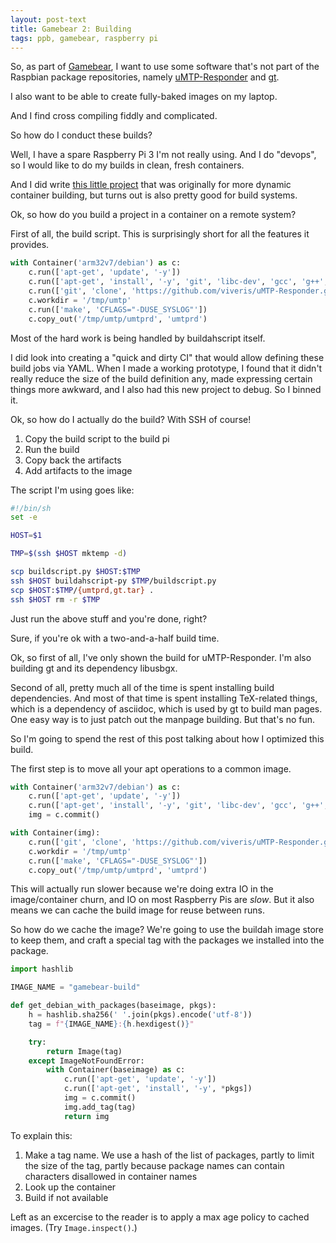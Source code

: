 ```yaml
---
layout: post-text
title: Gamebear 2: Building
tags: ppb, gamebear, raspberry pi
---
```


So, as part of [Gamebear](TODO), I want to use some software that's not part of the Raspbian package repositories, namely [uMTP-Responder](https://github.com/viveris/uMTP-Responder) and [gt](https://github.com/kopasiak/gt).

I also want to be able to create fully-baked images on my laptop.

And I find cross compiling fiddly and complicated.

So how do I conduct these builds?

Well, I have a spare Raspberry Pi 3 I'm not really using. And I do "devops", so I would like to do my builds in clean, fresh containers.

And I did write [this little project](https://buildahscript.github.io/) that was originally for more dynamic container building, but turns out is also pretty good for build systems.

Ok, so how do you build a project in a container on a remote system?

First of all, the build script. This is surprisingly short for all the features it provides.

```python
with Container('arm32v7/debian') as c:
    c.run(['apt-get', 'update', '-y'])
    c.run(['apt-get', 'install', '-y', 'git', 'libc-dev', 'gcc', 'g++', 'make', 'pkgconf'])
    c.run(['git', 'clone', 'https://github.com/viveris/uMTP-Responder.git', '/tmp/umtp'])
    c.workdir = '/tmp/umtp'
    c.run(['make', 'CFLAGS="-DUSE_SYSLOG"'])
    c.copy_out('/tmp/umtp/umtprd', 'umtprd')
```

Most of the hard work is being handled by buildahscript itself.

I did look into creating a "quick and dirty CI" that would allow defining these build jobs via YAML. When I made a working prototype, I found that it didn't really reduce the size of the build definition any, made expressing certain things more awkward, and I also had this new project to debug. So I binned it.

Ok, so how do I actually do the build? With SSH of course!

1. Copy the build script to the build pi
2. Run the build
3. Copy back the artifacts
4. Add artifacts to the image

The script I'm using goes like:

```sh
#!/bin/sh
set -e

HOST=$1

TMP=$(ssh $HOST mktemp -d)

scp buildscript.py $HOST:$TMP
ssh $HOST buildahscript-py $TMP/buildscript.py
scp $HOST:$TMP/{umtprd,gt.tar} .
ssh $HOST rm -r $TMP
```

Just run the above stuff and you're done, right?

Sure, if you're ok with a two-and-a-half build time.

Ok, so first of all, I've only shown the build for uMTP-Responder. I'm also building gt and its dependency libusbgx.

Second of all, pretty much all of the time is spent installing build dependencies. And most of that time is spent installing TeX-related things, which is a dependency of asciidoc, which is used by gt to build man pages. One easy way is to just patch out the manpage building. But that's no fun.

So I'm going to spend the rest of this post talking about how I optimized this build.

The first step is to move all your apt operations to a common image.

```python
with Container('arm32v7/debian') as c:
    c.run(['apt-get', 'update', '-y'])
    c.run(['apt-get', 'install', '-y', 'git', 'libc-dev', 'gcc', 'g++', 'make', 'pkgconf'])
    img = c.commit()

with Container(img):
    c.run(['git', 'clone', 'https://github.com/viveris/uMTP-Responder.git', '/tmp/umtp'])
    c.workdir = '/tmp/umtp'
    c.run(['make', 'CFLAGS="-DUSE_SYSLOG"'])
    c.copy_out('/tmp/umtp/umtprd', 'umtprd')
```

This will actually run slower because we're doing extra IO in the image/container churn, and IO on most Raspberry Pis are _slow_. But it also means we can cache the build image for reuse between runs.

So how do we cache the image? We're going to use the buildah image store to keep them, and craft a special tag with the packages we installed into the package.

```python
import hashlib

IMAGE_NAME = "gamebear-build"

def get_debian_with_packages(baseimage, pkgs):
    h = hashlib.sha256(' '.join(pkgs).encode('utf-8'))
    tag = f"{IMAGE_NAME}:{h.hexdigest()}"

    try:
        return Image(tag)
    except ImageNotFoundError:
        with Container(baseimage) as c:
            c.run(['apt-get', 'update', '-y'])
            c.run(['apt-get', 'install', '-y', *pkgs])
            img = c.commit()
            img.add_tag(tag)
            return img
```

To explain this:

1. Make a tag name. We use a hash of the list of packages, partly to limit the size of the tag, partly because package names can contain characters disallowed in container names
2. Look up the container
3. Build if not available

Left as an excercise to the reader is to apply a max age policy to cached images. (Try `Image.inspect()`.)
